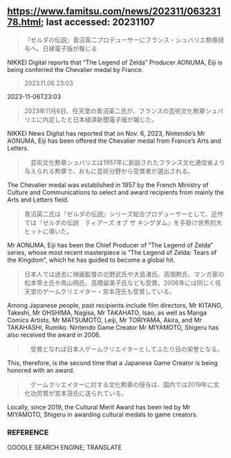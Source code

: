 ## https://www.famitsu.com/news/202311/06323178.html; last accessed: 20231107

> 『ゼルダの伝説』青沼英二プロデューサーにフランス・シュバリエ勲章授与へ。日経電子版が報じる

NIKKEI Digital reports that “The Legend of Zelda” Producer AONUMA, Eiji is being conferred the Chevalier medal by France. 

> 2023.11.06 23:03

2023-11-06T23:03

> 2023年11月6日、任天堂の青沼英二氏が、フランスの芸術文化勲章シュバリエに内定したと日本経済新聞電子版が報じた。

NIKKEI News Digital has reported that on Nov. 6, 2023, Nintendo’s Mr AONUMA, Eiji has been offered the Chevalier medal from France’s Arts and Letters.

>　芸術文化勲章シュバリエは1957年に創設されたフランス文化通信省より与えられる勲章で、おもに芸術分野から受賞者が選出される。

The Chevalier medal was established in 1957 by the French Ministry of Culture and Communications to select and award recipients from mainly the Arts and Letters field.

> 青沼英二氏は『ゼルダの伝説』シリーズ総合プロデューサーとして、近作では『ゼルダの伝説　ティアーズ オブ ザ キングダム』を手掛け世界的大ヒットに導いた。

Mr AONUMA, Eiji has been the Chief Producer of “The Legend of Zelda” series, whose most recent masterpiece is “The Legend of Zelda: Tears of the Kingdom”, which he has guided to become a global hit.

> 日本人では過去に映画監督の北野武氏や大島渚氏、高畑勲氏、マンガ家の松本零士氏や鳥山明氏、高橋留美子氏なども受賞。2006年には同じく任天堂のゲームクリエイター・宮本茂氏も受賞している。

Among Japanese people, past recipients include film directors, Mr KITANO, Takeshi, Mr OHSHIMA, Nagisa, Mr TAKAHATO, Isao, as well as Manga Comics Artists, Mr MATSUMOTO, Leiji, Mr TORIYAMA, Akira, and Mr TAKAHASHI, Rumiko. Nintendo Game Creator Mr MIYAMOTO, Shigeru has also received the award in 2006.

>　受賞となれば日本人ゲームクリエイターとしてふたり目の栄誉となる。

This, therefore, is the second time that a Japanese Game Creator is being honored with an award.

>　ゲームクリエイターに対する文化勲章の授与は、国内では2019年に文化功労賞が宮本茂氏に送られている。

Locally, since 2019, the Cultural Merit Award has been led by Mr MIYAMOTO, Shigeru in awarding cultural medals to game creators.

### REFERENCE

GOOGLE SEARCH ENGINE; TRANSLATE
